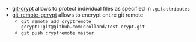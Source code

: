 

- [git-crypt](https://github.com/AGWA/git-crypt) allows to protect individual files as specified in `.gitattributes`
- [git-remote-gcrypt](https://git.spwhitton.name/git-remote-gcrypt/about/) allows to encrypt entire git remote
    - `git remote add cryptremote gcrypt::git@github.com:nrolland/test-crypt.git`
    - `git push cryptremote master`
